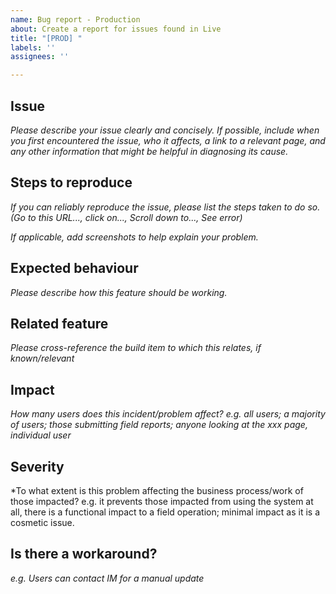 ```yaml
---
name: Bug report - Production
about: Create a report for issues found in Live
title: "[PROD] "
labels: ''
assignees: ''

---
```


## Issue
*Please describe your issue clearly and concisely. If possible, include when you first encountered the issue, who it affects, a link to a relevant page, and any other information that might be helpful in diagnosing its cause.*

## Steps to reproduce
*If you can reliably reproduce the issue, please list the steps taken to do so. (Go to this URL..., click on..., Scroll down to..., See error)*

*If applicable, add screenshots to help explain your problem.*

## Expected behaviour
*Please describe how this feature should be working.*

## Related feature
*Please cross-reference the build item to which this relates, if known/relevant*

## Impact
*How many users does this incident/problem affect?  e.g. all users; a majority of users; those submitting field reports; anyone looking at the xxx page, individual user*

## Severity
*To what extent is this problem affecting the business process/work of those impacted?  e.g. it prevents those impacted from using the system at all, there is a functional impact to a field operation; minimal impact as it is a cosmetic issue.

## Is there a workaround?
*e.g. Users can contact IM for a manual update*
